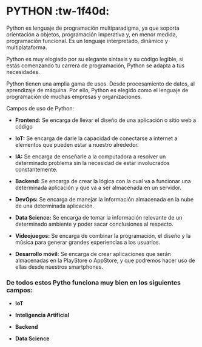 # PYTHON :tw-1f40d:

Python es lenguaje de programación multiparadigma, ya que soporta orientación a objetos, programación imperativa y, en menor medida, programación funcional. Es un lenguaje interpretado, dinámico y multiplataforma.

Python es muy elogiado por su elegante sintaxis y su código legible, si estás comenzando tu carrera de programación, Python se adapta a tus necesidades.

Python tienen una amplia gama de usos. Desde procesamiento de datos, al aprendizaje de máquina. Por ello, Python es elegido como el lenguaje de programación de muchas empresas y organizaciones.

Campos de uso de Python:
* **Frontend:** Se encarga de llevar el diseño de una aplicación o sitio web a código

* **IoT:** Se encarga de darle la capacidad de conectarse a internet a elementos que pueden estar a nuestro alrededor.

* **IA:** Se encarga de enseñarle a la computadora a resolver un determinado problema sin la necesidad de estar involucrados constantemente.

* **Backend:** Se encarga de crear la lógica con la cual va a funcionar una determinada aplicación y que va a ser almacenada en un servidor.

* **DevOps:** Se encarga de manejar la información almacenada en la nube de una determinada aplicación.

* **Data Science:** Se encarga de tomar la información relevante de un determinado ambiente y poder sacar conclusiones al respecto.

* **Videojuegos:** Se encarga de combinar la programación, el diseño y la música para generar grandes experiencias a los usuarios.

* **Desarrollo móvil:** Se encarga de crear aplicaciones que serán almacenadas en la PlayStore o AppStore, y que podremos hacer uso de ellas desde nuestros smartphones.

### De todos estos Pytho funciona muy bien en los siguientes campos:

* **IoT**

* **Inteligencia Artificial**

* **Backend**

* **Data Science**